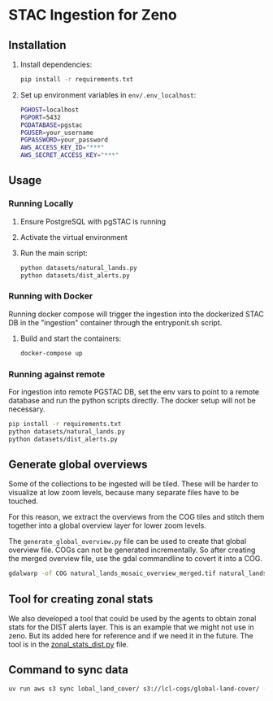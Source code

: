 # STAC Ingestion for Zeno

## Installation

1. Install dependencies:

   ```bash
   pip install -r requirements.txt
   ```

2. Set up environment variables in `env/.env_localhost`:

   ```bash
   PGHOST=localhost
   PGPORT=5432
   PGDATABASE=pgstac
   PGUSER=your_username
   PGPASSWORD=your_password
   AWS_ACCESS_KEY_ID="***"
   AWS_SECRET_ACCESS_KEY="***"
   ```

## Usage

### Running Locally

1. Ensure PostgreSQL with pgSTAC is running
2. Activate the virtual environment
3. Run the main script:

   ```bash
   python datasets/natural_lands.py
   python datasets/dist_alerts.py
   ```

### Running with Docker

Running docker compose will trigger the ingestion into
the dockerized STAC DB in the "ingestion" container through
the entryponit.sh script.

1. Build and start the containers:

   ```bash
   docker-compose up
   ```

### Running against remote

For ingestion into remote PGSTAC DB, set the env vars
to point to a remote database and run the python
scripts directly. The docker setup will not be necessary.

```bash
pip install -r requirements.txt
python datasets/natural_lands.py
python datasets/dist_alerts.py
```

## Generate global overviews

Some of the collections to be ingested will be tiled. These will be
harder to visualize at low zoom levels, because many separate files
have to be touched.

For this reason, we extract the overviews from the COG tiles and stitch
them together into a global overview layer for lower zoom levels.

The `generate_global_overview.py` file can be used to create that global
overview file. COGs can not be generated incrementally. So after creating
the merged overview file, use the gdal commandline to covert it into a COG.

```bash
gdalwarp -of COG natural_lands_mosaic_overview_merged.tif natural_lands_mosaic_overview_cog.tif
```

## Tool for creating zonal stats

We also developed a tool that could be used by the agents to obtain
zonal stats for the DIST alerts layer. This is an example that we
might not use in zeno. But its added here for reference and if we
need it in the future. The tool is in the
[zonal_stats_dist.py](zonal_stats_dist.py) file.

## Command to sync data

```bash
uv run aws s3 sync lobal_land_cover/ s3://lcl-cogs/global-land-cover/ --exclude "*" --include "*.tif" --exclude "**/*.tif"
```
